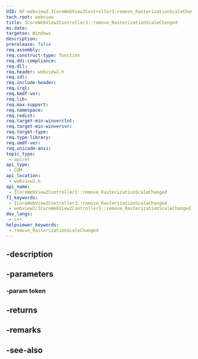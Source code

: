 ```yaml
---
UID: NF:webview2.ICoreWebView2Controller3.remove_RasterizationScaleChanged
tech.root: webview
title: ICoreWebView2Controller3::remove_RasterizationScaleChanged
ms.date: 
targetos: Windows
description: 
prerelease: false
req.assembly: 
req.construct-type: function
req.ddi-compliance: 
req.dll: 
req.header: webview2.h
req.idl: 
req.include-header: 
req.irql: 
req.kmdf-ver: 
req.lib: 
req.max-support: 
req.namespace: 
req.redist: 
req.target-min-winverclnt: 
req.target-min-winversvr: 
req.target-type: 
req.type-library: 
req.umdf-ver: 
req.unicode-ansi: 
topic_type:
 - apiref
api_type:
 - COM
api_location:
 - webview2.h
api_name:
 - ICoreWebView2Controller3::remove_RasterizationScaleChanged
f1_keywords:
 - ICoreWebView2Controller3::remove_RasterizationScaleChanged
 - webview2/ICoreWebView2Controller3::remove_RasterizationScaleChanged
dev_langs:
 - c++
helpviewer_keywords:
 - remove_RasterizationScaleChanged
---
```


## -description

## -parameters

### -param token

## -returns

## -remarks

## -see-also

